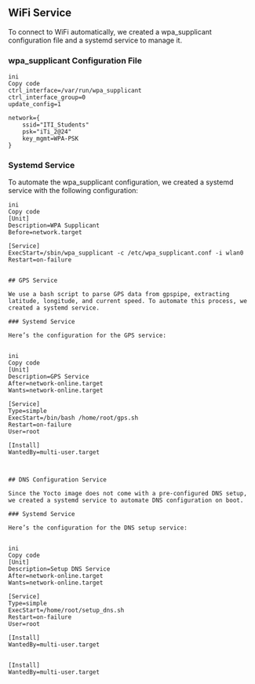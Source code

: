 ## WiFi Service

To connect to WiFi automatically, we created a wpa_supplicant configuration file and a systemd service to manage it.

### wpa_supplicant Configuration File

```
ini
Copy code
ctrl_interface=/var/run/wpa_supplicant
ctrl_interface_group=0
update_config=1

network={
    ssid="ITI_Students"
    psk="iTi_2@24"
    key_mgmt=WPA-PSK
}
```


### Systemd Service

To automate the wpa_supplicant configuration, we created a systemd service with the following configuration:

```
ini
Copy code
[Unit]
Description=WPA Supplicant
Before=network.target

[Service]
ExecStart=/sbin/wpa_supplicant -c /etc/wpa_supplicant.conf -i wlan0
Restart=on-failure


## GPS Service

We use a bash script to parse GPS data from gpspipe, extracting latitude, longitude, and current speed. To automate this process, we created a systemd service.

### Systemd Service

Here’s the configuration for the GPS service:


ini
Copy code
[Unit]
Description=GPS Service
After=network-online.target
Wants=network-online.target

[Service]
Type=simple
ExecStart=/bin/bash /home/root/gps.sh
Restart=on-failure
User=root

[Install]
WantedBy=multi-user.target



## DNS Configuration Service

Since the Yocto image does not come with a pre-configured DNS setup, we created a systemd service to automate DNS configuration on boot.

### Systemd Service

Here’s the configuration for the DNS setup service:


ini
Copy code
[Unit]
Description=Setup DNS Service
After=network-online.target
Wants=network-online.target

[Service]
Type=simple
ExecStart=/home/root/setup_dns.sh
Restart=on-failure
User=root

[Install]
WantedBy=multi-user.target


[Install]
WantedBy=multi-user.target
```

